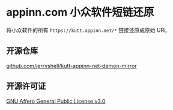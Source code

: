 # appinn.com 小众软件短链还原

将小众软件的所有 `https://kutt.appinn.net/*` 链接还原成原始 URL

## 开源仓库

[github.com/jerryshell/kutt-appinn-net-demon-mirror](https://github.com/jerryshell/kutt-appinn-net-demon-mirror)

## 开源许可证

[GNU Affero General Public License v3.0](https://choosealicense.com/licenses/agpl-3.0/)
